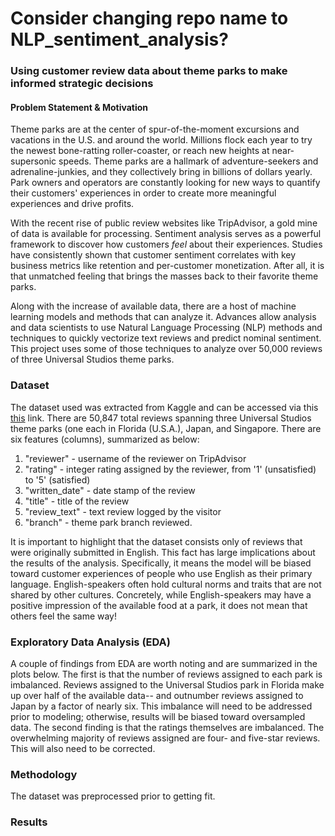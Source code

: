 # Consider changing repo name to NLP_sentiment_analysis?

### Using customer review data about theme parks to make informed strategic decisions

#### Problem Statement & Motivation

Theme parks are at the center of spur-of-the-moment excursions and vacations in the U.S. and around the world. Millions flock each year to try the newest bone-ratting roller-coaster, or reach new heights at near-supersonic speeds. Theme parks are a hallmark of adventure-seekers and adrenaline-junkies, and they collectively bring in billions of dollars yearly. Park owners and operators are constantly looking for new ways to quantify their customers' experiences in order to create more meaningful experiences and drive profits. 

With the recent rise of public review websites like TripAdvisor, a gold mine of data is available for processing. Sentiment analysis serves as a powerful framework to discover how customers *feel* about their experiences. Studies have consistently shown that customer sentiment correlates with key business metrics like retention and per-customer monetization. After all, it is that unmatched feeling that brings the masses back to their favorite theme parks. 

Along with the increase of available data, there are a host of machine learning models and methods that can analyze it. Advances allow analysis and data scientists to use Natural Language Processing (NLP) methods and techniques to quickly vectorize text reviews and predict nominal sentiment. This project uses some of those techniques to analyze over 50,000 reviews of three Universal Studios theme parks.

### Dataset

The dataset used was extracted from Kaggle and can be accessed via this [this](https://www.kaggle.com/dwiknrd/reviewuniversalstudio) link. There are 50,847 total reviews spanning three Universal Studios theme parks (one each in Florida (U.S.A.), Japan, and Singapore. There are six features (columns), summarized as below:

1.  "reviewer" - username of the reviewer on TripAdvisor
2.  "rating" - integer rating assigned by the reviewer, from '1' (unsatisfied) to '5' (satisfied)
3.  "written_date" - date stamp of the review
4.  "title" - title of the review
5.  "review_text" - text review logged by the visitor
6.  "branch" - theme park branch reviewed.

It is important to highlight that the dataset consists only of reviews that were originally submitted in English. This fact has large implications about the results of the analysis. Specifically, it means the model will be biased toward customer experiences of people who use English as their primary language. English-speakers often hold cultural norms and traits that are not shared by other cultures. Concretely, while English-speakers may have a positive impression of the available food at a park, it does not mean that others feel the same way!

### Exploratory Data Analysis (EDA)

A couple of findings from EDA are worth noting and are summarized in the plots below. The first is that the number of reviews assigned to each park is imbalanced. Reviews assigned to the Universal Studios park in Florida make up over half of the available data-- and outnumber reviews assigned to Japan by a factor of nearly six. This imbalance will need to be addressed prior to modeling; otherwise, results will be biased toward oversampled data. The second finding is that the ratings themselves are imbalanced. The overwhelming majority of reviews assigned are four- and five-star reviews. This will also need to be corrected.

### Methodology

The dataset was preprocessed prior to getting fit. 

### Results



